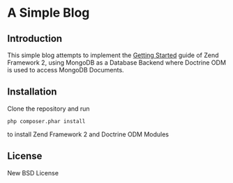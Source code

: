 A Simple Blog
=============

Introduction
------------

This simple blog attempts to implement the  [Getting Started](http://framework.zend.com/manual/2.0/en/user-guide/overview.html) guide of Zend Framework 2, using MongoDB as a Database Backend where Doctrine ODM is used to access MongoDB Documents.

Installation
------------

Clone the repository and run
	
	php composer.phar install 

to install Zend Framework 2 and Doctrine ODM Modules

License
-------

New BSD License

